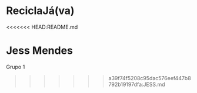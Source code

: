# ReciclaJá(va)
<<<<<<< HEAD:README.md

Jess Mendes
=======
Grupo 1
>>>>>>> a39f74f5208c95dac576eef447b8792b19197dfa:JESS.md
